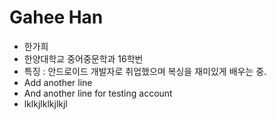 # Gahee Han 
- 한가희 
- 한양대학교 중어중문학과 16학번 
- 특징 : 안드로이드 개발자로 취업했으며 복싱을 재미있게 배우는 중. 
- Add another line 
- And another line for testing account 
- lklkjlklkjlkjl